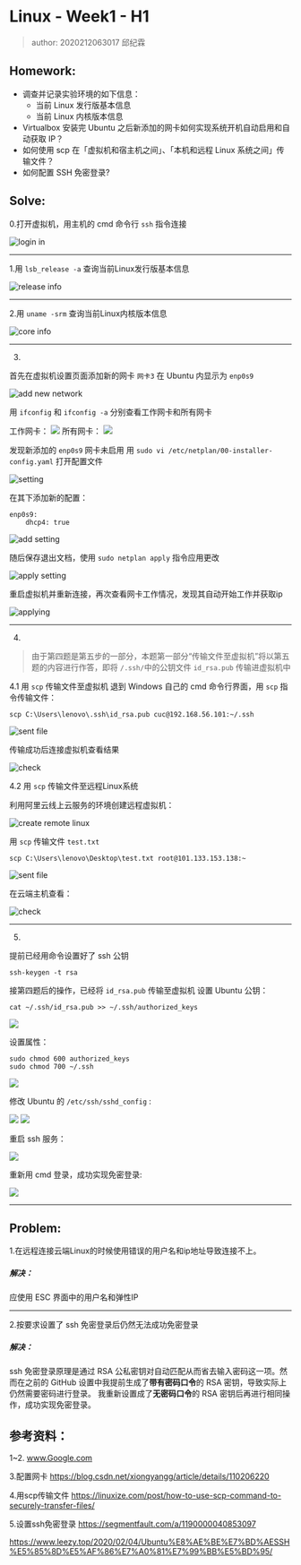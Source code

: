 # Linux - Week1 - H1
>author: 2020212063017 邱纪霖

## Homework:
* 调查并记录实验环境的如下信息：
    * 当前 Linux 发行版基本信息
    * 当前 Linux 内核版本信息
* Virtualbox 安装完 Ubuntu 之后新添加的网卡如何实现系统开机自动启用和自动获取 IP？
* 如何使用 scp 在「虚拟机和宿主机之间」、「本机和远程 Linux 系统之间」传输文件？
* 如何配置 SSH 免密登录?

## Solve:

0.打开虚拟机，用主机的 cmd 命令行 `ssh` 指令连接

![login in](picture/login_in.png)

---

1.用 `lsb_release -a` 查询当前Linux发行版基本信息

![release info](picture/release.png)

---

2.用 `uname -srm` 查询当前Linux内核版本信息

![core info](picture/core.png)

---

3.
首先在虚拟机设置页面添加新的网卡 `网卡3` 在 Ubuntu 内显示为 `enp0s9`

![add new network](picture/add_new_network.png)

用 `ifconfig` 和 `ifconfig -a` 分别查看工作网卡和所有网卡

工作网卡：
![](picture/working_network.png)
所有网卡：
![](picture/all_network.png)

发现新添加的 `enp0s9` 网卡未启用
用 `sudo vi /etc/netplan/00-installer-config.yaml` 打开配置文件

![setting](picture/setting.png)

在其下添加新的配置：

```
enp0s9:
    dhcp4: true
```

![add setting](picture/add_setting.png)

随后保存退出文档，使用 `sudo netplan apply` 指令应用更改

![apply setting](picture/apply_setting.png)

重启虚拟机并重新连接，再次查看网卡工作情况，发现其自动开始工作并获取ip

![applying](picture/applying.png)

---

4.
> 由于第四题是第五步的一部分，本题第一部分“传输文件至虚拟机”将以第五题的内容进行作答，即将 `/.ssh/`中的公钥文件 `id_rsa.pub` 传输进虚拟机中

4.1 用 `scp` 传输文件至虚拟机
退到 Windows 自己的 cmd 命令行界面，用 `scp` 指令传输文件：

```
scp C:\Users\lenovo\.ssh\id_rsa.pub cuc@192.168.56.101:~/.ssh
```
![sent file](picture/scp_sent_file.png)

传输成功后连接虚拟机查看结果

![check](picture/check_file.png)

4.2 用 `scp` 传输文件至远程Linux系统

利用阿里云线上云服务的环境创建远程虚拟机：

![create remote linux](picture/create_remote_linux.png)

用 `scp` 传输文件 `test.txt`

```
scp C:\Users\lenovo\Desktop\test.txt root@101.133.153.138:~
```

![sent file](picture/sent_file.png)

在云端主机查看：

![check](picture/sent_to_remote.png)

---

5.
提前已经用命令设置好了 ssh 公钥

```
ssh-keygen -t rsa
```

接第四题后的操作，已经将 `id_rsa.pub` 传输至虚拟机
设置 Ubuntu 公钥：
```
cat ~/.ssh/id_rsa.pub >> ~/.ssh/authorized_keys
```

![](picture/cat.png)

设置属性：

```
sudo chmod 600 authorized_keys
sudo chmod 700 ~/.ssh
```

![](picture/chmod.png)

修改 Ubuntu 的 `/etc/ssh/sshd_config` :

![](picture/setting_one.png)
![](picture/setting_two.png)

重启 ssh 服务：

![](picture/restart.png)

重新用 cmd 登录，成功实现免密登录:

![](picture/login_without_password.png)

---

## Problem:

1.在远程连接云端Linux的时候使用错误的用户名和ip地址导致连接不上。
##### 解决：
应使用 ESC 界面中的用户名和弹性IP

---

2.按要求设置了 ssh 免密登录后仍然无法成功免密登录
##### 解决：
ssh 免密登录原理是通过 RSA 公私密钥对自动匹配从而省去输入密码这一项。然而在之前的 GitHub 设置中我提前生成了<strong>带有密码口令</strong>的 RSA 密钥，导致实际上仍然需要密码进行登录。
我重新设置成了<strong>无密码口令</strong>的 RSA 密钥后再进行相同操作，成功实现免密登录。

## 参考资料：

1~2. www.Google.com

3.配置网卡
https://blog.csdn.net/xiongyangg/article/details/110206220

4.用scp传输文件
https://linuxize.com/post/how-to-use-scp-command-to-securely-transfer-files/

5.设置ssh免密登录
https://segmentfault.com/a/1190000040853097

https://www.leezy.top/2020/02/04/Ubuntu%E8%AE%BE%E7%BD%AESSH%E5%85%8D%E5%AF%86%E7%A0%81%E7%99%BB%E5%BD%95/